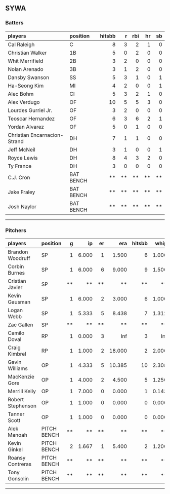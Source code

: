 ## SYWA

### Batters

 
|players                      |position  | hitsbb|  r| rbi| hr| sb| 
|:----------------------------|:---------|------:|--:|---:|--:|--:| 
|Cal Raleigh                  |C         |      8|  3|   2|  1|  0| 
|Christian Walker             |1B        |      5|  0|   2|  0|  0| 
|Whit Merrifield              |2B        |      3|  2|   0|  0|  0| 
|Nolan Arenado                |3B        |      3|  1|   2|  0|  0| 
|Dansby Swanson               |SS        |      5|  3|   1|  0|  1| 
|Ha-Seong Kim                 |MI        |      4|  2|   0|  0|  1| 
|Alec Bohm                    |CI        |      5|  3|   2|  1|  0| 
|Alex Verdugo                 |OF        |     10|  5|   5|  3|  0| 
|Lourdes Gurriel Jr.          |OF        |      3|  2|   0|  0|  0| 
|Teoscar Hernandez            |OF        |      6|  3|   6|  2|  1| 
|Yordan Alvarez               |OF        |      5|  0|   1|  0|  0| 
|Christian Encarnacion-Strand |DH        |      7|  1|   1|  0|  0| 
|Jeff McNeil                  |DH        |      3|  1|   0|  0|  1| 
|Royce Lewis                  |DH        |      8|  4|   3|  2|  0| 
|Ty France                    |DH        |      3|  0|   0|  0|  0| 
|C.J. Cron                    |BAT BENCH |     **| **|  **| **| **| 
|Jake Fraley                  |BAT BENCH |     **| **|  **| **| **| 
|Josh Naylor                  |BAT BENCH |     **| **|  **| **| **| 


* * *

### Pitchers

 
|players           |position    |  g|    ip| er|    era| hitsbb|  whip| so|  w| sv| 
|:-----------------|:-----------|--:|-----:|--:|------:|------:|-----:|--:|--:|--:| 
|Brandon Woodruff  |SP          |  1| 6.000|  1|  1.500|      6| 1.000| 11|  1|  0| 
|Corbin Burnes     |SP          |  1| 6.000|  6|  9.000|      9| 1.500|  5|  0|  0| 
|Cristian Javier   |SP          | **|    **| **|     **|     **|    **| **| **| **| 
|Kevin Gausman     |SP          |  1| 6.000|  2|  3.000|      6| 1.000|  8|  0|  0| 
|Logan Webb        |SP          |  1| 5.333|  5|  8.438|      7| 1.312|  1|  0|  0| 
|Zac Gallen        |SP          | **|    **| **|     **|     **|    **| **| **| **| 
|Camilo Doval      |RP          |  1| 0.000|  3|    Inf|      3|   Inf|  0|  0|  0| 
|Craig Kimbrel     |RP          |  1| 1.000|  2| 18.000|      2| 2.000|  1|  0|  0| 
|Gavin Williams    |OP          |  1| 4.333|  5| 10.385|     10| 2.308|  5|  0|  0| 
|MacKenzie Gore    |OP          |  1| 4.000|  2|  4.500|      5| 1.250|  4|  0|  0| 
|Merrill Kelly     |OP          |  1| 7.000|  0|  0.000|      1| 0.143| 12|  0|  0| 
|Robert Stephenson |OP          |  1| 1.000|  0|  0.000|      0| 0.000|  2|  0|  0| 
|Tanner Scott      |OP          |  1| 1.000|  0|  0.000|      0| 0.000|  1|  0|  0| 
|Alek Manoah       |PITCH BENCH | **|    **| **|     **|     **|    **| **| **| **| 
|Kevin Ginkel      |PITCH BENCH |  2| 1.667|  1|  5.400|      2| 1.200|  3|  0|  1| 
|Roansy Contreras  |PITCH BENCH | **|    **| **|     **|     **|    **| **| **| **| 
|Tony Gonsolin     |PITCH BENCH | **|    **| **|     **|     **|    **| **| **| **| 


* * *


